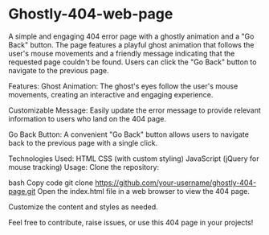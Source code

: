 # Ghostly-404-web-page

A simple and engaging 404 error page with a ghostly animation and a "Go Back" button. The page features a playful ghost animation that follows the user's mouse movements and a friendly message indicating that the requested page couldn't be found. Users can click the "Go Back" button to navigate to the previous page.

Features:
Ghost Animation: The ghost's eyes follow the user's mouse movements, creating an interactive and engaging experience.

Customizable Message: Easily update the error message to provide relevant information to users who land on the 404 page.

Go Back Button: A convenient "Go Back" button allows users to navigate back to the previous page with a single click.

Technologies Used:
HTML
CSS (with custom styling)
JavaScript (jQuery for mouse tracking)
Usage:
Clone the repository:

bash
Copy code
git clone https://github.com/your-username/ghostly-404-page.git
Open the index.html file in a web browser to view the 404 page.

Customize the content and styles as needed.

Feel free to contribute, raise issues, or use this 404 page in your projects!
